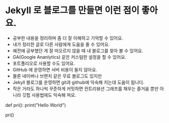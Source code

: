 # Jekyll 로 블로그를 만들면 이런 점이 좋아요.

- 공부한 내용을 정리하며 좀 더 잘 이해하고 기억할 수 있어요.
- 내가 정리한 글로 다른 사람에게 도움을 줄 수 있어요.
-  예전에 공부했던 게 잘 떠오르지 않을 때 내 블로그를 찾아 볼 수 있어요.
- GA(Google Ananlytics) 같은 커스텀한 설정을 할 수 있어요.
- 포트폴리오로 사용할 수도 있어요. 
- GitHub 에 운영하면 서버 비용이 들지 않아요.
- 물론 네이버나 브랜치 같은 무료 블로그도 있지만 
- Jekyll 블로그를 운영하면 git과 github에 익숙해 지는데 도움이 됩니다.
- 작은 거라도 하나씩 꾸준하게 커밋하면 컨트리뷰션 그래프를 채우는 즐거움 뿐만 아니라 깃헙 사용법에도 익숙해 져요.

def pri():
  print("Hello World")
  
 pri()
